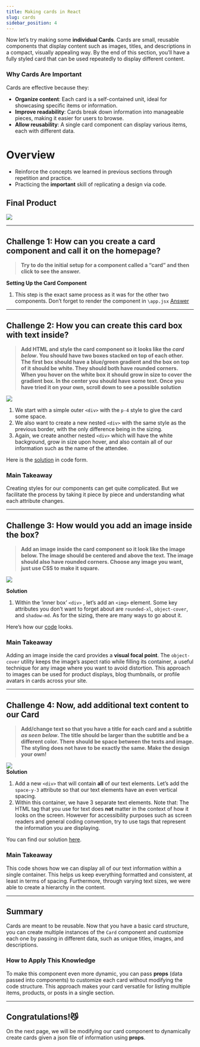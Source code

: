 ```yaml
---
title: Making cards in React
slug: cards
sidebar_position: 4
---
```


Now let’s try making some **individual Cards**. Cards are small, reusable components that display content such as images, titles, and descriptions in a compact, visually appealing way. By the end of this section, you’ll have a fully styled card that can be used repeatedly to display different content.

### **Why Cards Are Important**

Cards are effective because they:

- **Organize content**: Each card is a self-contained unit, ideal for showcasing specific items or information.
- **Improve readability**: Cards break down information into manageable pieces, making it easier for users to browse.
- **Allow reusability**: A single card component can display various items, each with different data.

# Overview

- Reinforce the concepts we learned in previous sections through repetition and practice.
- Practicing the **important** skill of replicating a design via code.

## Final Product
![](img/alan1.jpg)

---

## **Challenge 1:  How can you create a card component and call it on the homepage?**

> **Try to do the initial setup for a component called a “card” and then click to see the answer.**
> 

**Setting Up the Card Component**

1. This step is the exact same process as it was for the other two components. Don’t forget to render the component in `\app.jsx`
[Answer](https://pastebin.com/GZmid5q6)

---

## **Challenge 2: How you can create this card box with text inside?**

> **Add HTML and style the card component so it looks like the *card below*. You should have two boxes stacked on top of each other. The first box should have a blue/green gradient and the box on top of it should be white. They should both have rounded corners. When you hover on the white box it should grow in size to cover the gradient box. In the center you should have some text. Once you have tried it on your own, scroll down to see a possible solution**

![](img/alan2.jpg)
1. We start with a simple outer `<div>` with the `p-4` style to give the card some space.
2. We also want to create a new nested `<div>` with the same style as the previous border, with the only difference being in the sizing.
3. Again, we create another nested `<div>` which will have the white background, grow in size upon hover, and also contain all of our information such as the name of the attendee.

Here is the [solution](https://pastebin.com/tY128zBt) in code form.

### Main Takeaway

Creating styles for our components can get quite complicated. But we facilitate the process by taking it piece by piece and understanding what each attribute changes.

---

## **Challenge 3: How would you add an image inside the box?**

> **Add an image inside the card component so it look like the image below. The image should be centered and above the text. The image should also have rounded corners. Choose any image you want, just use CSS to make it square.**

![](img/alan3.jpg)

**Solution**

1. Within the ‘inner box’ `<div>` , let’s add an `<img>` element. Some key attributes you don’t want to forget about are `rounded-xl`, `object-cover`, and `shadow-md`. As for the sizing, there are many ways to go about it. 

Here’s how our [code](https://pastebin.com/fDTsReuZ) looks.

### Main Takeaway

Adding an image inside the card provides a **visual focal point**. The `object-cover` utility keeps the image’s aspect ratio while filling its container, a useful technique for any image where you want to avoid distortion. This approach to images can be used for product displays, blog thumbnails, or profile avatars in cards across your site.

---

## **Challenge 4: Now, add additional text content to our Card**

> **Add/change text so that you have a title for each card and a subtitle *as seen below*. The title should be larger than the subtitle and be a different color. There should be space between the texts and image. The styling does not have to be exactly the same. Make the design your own!**

![](img/alan4.jpg)  
**Solution**

1. Add a new `<div>` that will contain **all** of our text elements. Let’s add the `space-y-3` attribute so that our text elements have an even vertical spacing.
2. Within this container, we have 3 separate text elements. 
Note that: The HTML tag that you use for text does **not** matter in the context of how it looks on the screen. However for accessibility purposes such as screen readers and general coding convention, try to use tags that represent the information you are displaying.

You can find our solution [here](https://pastebin.com/vSkutwkq).

### Main Takeaway

This code shows how we can display all of our text information within a single container. This helps us keep everything formatted and consistent, at least in terms of spacing. Furthermore, through varying text sizes, we were able to create a hierarchy in the content.

---

## Summary

Cards are meant to be reusable. Now that you have a basic card structure, you can create multiple instances of the `Card` component and customize each one by passing in different data, such as unique titles, images, and descriptions.

### How to Apply This Knowledge

To make this component even more dynamic, you can pass **props** (data passed into components) to customize each card without modifying the code structure. This approach makes your card versatile for listing multiple items, products, or posts in a single section.

---

## Congratulations!😼

On the next page, we will be modifying our card component to dynamically create cards given a json file of information using **props**.